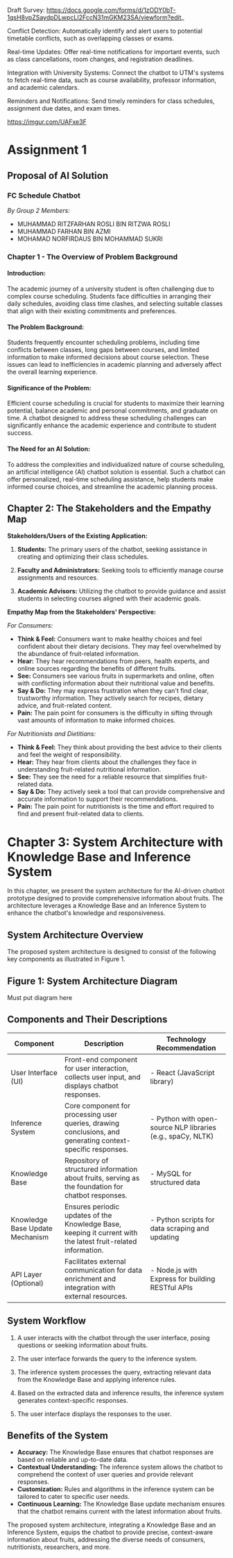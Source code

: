  
Draft Survey: https://docs.google.com/forms/d/1zODY0bT-1qsH8vpZSaydpDLwpcLI2FccN31mGKM23SA/viewform?edit_ 

Conflict Detection: Automatically identify and alert users to potential timetable conflicts, such as overlapping classes or exams. 

Real-time Updates: Offer real-time notifications for important events, such as class cancellations, room changes, and registration deadlines. 

Integration with University Systems: Connect the chatbot to UTM's systems to fetch real-time data, such as course availability, professor information, and academic calendars. 

Reminders and Notifications: Send timely reminders for class schedules, assignment due dates, and exam times. 

https://imgur.com/UAFxe3F 


# Assignment 1
## Proposal of AI Solution
### FC Schedule Chatbot

*By Group 2*
*Members:*
- MUHAMMAD RITZFARHAN ROSLI BIN RITZWA ROSLI
- MUHAMMAD FARHAN BIN AZMI 
- MOHAMAD NORFIRDAUS BIN MOHAMMAD SUKRI 

### Chapter 1 - The Overview of Problem Background

#### Introduction:
The academic journey of a university student is often challenging due to complex course scheduling. Students face difficulties in arranging their daily schedules, avoiding class time clashes, and selecting suitable classes that align with their existing commitments and preferences.

#### The Problem Background:
Students frequently encounter scheduling problems, including time conflicts between classes, long gaps between courses, and limited information to make informed decisions about course selection. These issues can lead to inefficiencies in academic planning and adversely affect the overall learning experience.

#### Significance of the Problem:
Efficient course scheduling is crucial for students to maximize their learning potential, balance academic and personal commitments, and graduate on time. A chatbot designed to address these scheduling challenges can significantly enhance the academic experience and contribute to student success.

#### The Need for an AI Solution:
To address the complexities and individualized nature of course scheduling, an artificial intelligence (AI) chatbot solution is essential. Such a chatbot can offer personalized, real-time scheduling assistance, help students make informed course choices, and streamline the academic planning process.

## Chapter 2: The Stakeholders and the Empathy Map

**Stakeholders/Users of the Existing Application:**
1. **Students:** The primary users of the chatbot, seeking assistance in creating and optimizing their class schedules.

2. **Faculty and Administrators:** Seeking tools to efficiently manage course assignments and resources.

3. **Academic Advisors:** Utilizing the chatbot to provide guidance and assist students in selecting courses aligned with their academic goals.


**Empathy Map from the Stakeholders' Perspective:**

*For Consumers:*
- **Think & Feel:** Consumers want to make healthy choices and feel confident about their dietary decisions. They may feel overwhelmed by the abundance of fruit-related information.
- **Hear:** They hear recommendations from peers, health experts, and online sources regarding the benefits of different fruits.
- **See:** Consumers see various fruits in supermarkets and online, often with conflicting information about their nutritional value and benefits.
- **Say & Do:** They may express frustration when they can't find clear, trustworthy information. They actively search for recipes, dietary advice, and fruit-related content.
- **Pain:** The pain point for consumers is the difficulty in sifting through vast amounts of information to make informed choices.

*For Nutritionists and Dietitians:*
- **Think & Feel:** They think about providing the best advice to their clients and feel the weight of responsibility.
- **Hear:** They hear from clients about the challenges they face in understanding fruit-related nutritional information.
- **See:** They see the need for a reliable resource that simplifies fruit-related data.
- **Say & Do:** They actively seek a tool that can provide comprehensive and accurate information to support their recommendations.
- **Pain:** The pain point for nutritionists is the time and effort required to find and present fruit-related data to clients.



# Chapter 3: System Architecture with Knowledge Base and Inference System

In this chapter, we present the system architecture for the AI-driven chatbot prototype designed to provide comprehensive information about fruits. The architecture leverages a Knowledge Base and an Inference System to enhance the chatbot's knowledge and responsiveness.

## System Architecture Overview

The proposed system architecture is designed to consist of the following key components as illustrated in Figure 1.


## Figure 1: System Architecture Diagram

Must put diagram here




## Components and Their Descriptions

| Component                    | Description                                                                                       | Technology Recommendation               |
|------------------------------|---------------------------------------------------------------------------------------------------|-----------------------------------------|
| User Interface (UI)          | Front-end component for user interaction, collects user input, and displays chatbot responses.   | - React (JavaScript library)            |
| Inference System             | Core component for processing user queries, drawing conclusions, and generating context-specific responses. | - Python with open-source NLP libraries (e.g., spaCy, NLTK)   |
| Knowledge Base               | Repository of structured information about fruits, serving as the foundation for chatbot responses. | - MySQL for structured data            |
| Knowledge Base Update Mechanism | Ensures periodic updates of the Knowledge Base, keeping it current with the latest fruit-related information. | - Python scripts for data scraping and updating   |
| API Layer (Optional)         | Facilitates external communication for data enrichment and integration with external resources.  | - Node.js with Express for building RESTful APIs   |



## System Workflow

1. A user interacts with the chatbot through the user interface, posing questions or seeking information about fruits.

2. The user interface forwards the query to the inference system.

3. The inference system processes the query, extracting relevant data from the Knowledge Base and applying inference rules.

4. Based on the extracted data and inference results, the inference system generates context-specific responses.

5. The user interface displays the responses to the user.

## Benefits of the System

- **Accuracy:** The Knowledge Base ensures that chatbot responses are based on reliable and up-to-date data.
- **Contextual Understanding:** The inference system allows the chatbot to comprehend the context of user queries and provide relevant responses.
- **Customization:** Rules and algorithms in the inference system can be tailored to cater to specific user needs.
- **Continuous Learning:** The Knowledge Base update mechanism ensures that the chatbot remains current with the latest information about fruits.

The proposed system architecture, integrating a Knowledge Base and an Inference System, equips the chatbot to provide precise, context-aware information about fruits, addressing the diverse needs of consumers, nutritionists, researchers, and more.
